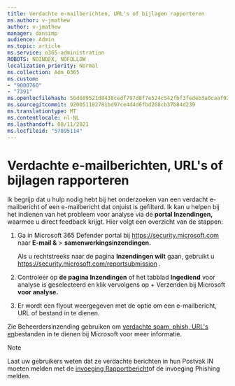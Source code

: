 ```yaml
---
title: Verdachte e-mailberichten, URL's of bijlagen rapporteren
ms.author: v-jmathew
author: v-jmathew
manager: dansimp
audience: Admin
ms.topic: article
ms.service: o365-administration
ROBOTS: NOINDEX, NOFOLLOW
localization_priority: Normal
ms.collection: Adm_O365
ms.custom:
- "9000760"
- "7391"
ms.openlocfilehash: 56d689521d8438cedf797d8f7e524c542fbf3fedeb3a0caaf92b6b2cff1dd9bb
ms.sourcegitcommit: 920051182781bd97ce4d4d6fbd268cb37b84d239
ms.translationtype: MT
ms.contentlocale: nl-NL
ms.lasthandoff: 08/11/2021
ms.locfileid: "57895114"
---
```

# <a name="report-suspicious-emails-urls-or-attachments"></a>Verdachte e-mailberichten, URL's of bijlagen rapporteren

Ik begrijp dat u hulp nodig hebt bij het onderzoeken van een verdacht e-mailbericht of een e-mailbericht dat onjuist is gefilterd. Ik kan u helpen bij het indienen van het probleem voor analyse via de **portal Inzendingen,** waarmee u direct feedback krijgt. Hier volgt een overzicht van de stappen:

1. Ga in Microsoft 365 Defender portal bij <https://security.microsoft.com> naar **E-mail &** \> **samenwerkingsinzendingen.**

   Als u rechtstreeks naar de pagina **Inzendingen wilt** gaan, gebruikt u <https://security.microsoft.com/reportsubmission> .

2. Controleer op **de pagina Inzendingen** of het tabblad **Ingediend** voor analyse is geselecteerd en klik vervolgens op + Verzenden bij Microsoft **voor analyse.**

3. Er wordt een flyout weergegeven met de optie om een e-mailbericht, URL of bestand in te dienen.

Zie Beheerdersinzending gebruiken om [verdachte spam, phish, URL's en](https://docs.microsoft.com/microsoft-365/security/office-365-security/admin-submission)bestanden in te dienen bij Microsoft voor meer informatie.

> [!NOTE]
> Laat uw gebruikers weten dat ze verdachte berichten in hun Postvak IN moeten melden met de [invoeging Rapportbericht](https://docs.microsoft.com/microsoft-365/security/office-365-security/enable-the-report-message-add-in)of de invoeging Phishing melden.
